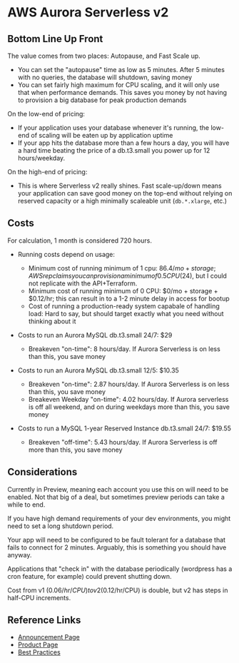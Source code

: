 # AWS Aurora Serverless v2

## Bottom Line Up Front

The value comes from two places:  Autopause, and Fast Scale up.
* You can set the "autopause" time as low as 5 minutes.  After 5 minutes with no queries, the database will shutdown, saving money
* You can set fairly high maximum for CPU scaling, and it will only use that when performance demands.  This saves you money by not having to provision a big database for peak production demands

On the low-end of pricing:
* If your application uses your database whenever it's running, the low-end of scaling will be eaten up by application uptime
* If your app hits the database more than a few hours a day, you will have a hard time beating the price of a db.t3.small you power up for 12 hours/weekday.

On the high-end of pricing:
* This is where Serverless v2 really shines.  Fast scale-up/down means your application can save good money on the top-end without relying on reserved capacity or a high minimally scaleable unit (`db.*.xlarge`, etc.)

## Costs

For calculation, 1 month is considered 720 hours.

* Running costs depend on usage:
  * Minimum cost of running minimum of 1 cpu: $86.4/mo +storage; AWS rep claims you can provision a minimum of 0.5 CPU ($24), but I could not replicate with the API+Terraform.
  * Minimum cost of running minimum of 0 CPU: $0/mo + storage + $0.12/hr; this can result in to a 1-2 minute delay in access for bootup
  * Cost of running a production-ready system capabale of handling load:  Hard to say, but should target exactly what you need without thinking about it

* Costs to run an Aurora MySQL db.t3.small 24/7: $29
  * Breakeven "on-time": 8 hours/day.  If Aurora Serverless is on less than this, you save money
* Costs to run an Aurora MySQL db.t3.small 12/5: $10.35
  * Breakeven "on-time": 2.87 hours/day.  If Aurora Serverless is on less than this, you save money
  * Breakeven Weekday "on-time": 4.02 hours/day.  If Aurora serverless is off all weekend, and on during weekdays more than this, you save money
* Costs to run a MySQL 1-year Reserved Instance db.t3.small 24/7: $19.55
  * Breakeven "off-time": 5.43 hours/day.  If Aurora Serverless is off more than this, you save money

## Considerations

Currently in Preview, meaning each account you use this on will need to be enabled.  Not that big of a deal, but sometimes preview periods can take a while to end.

If you have high demand requirements of your dev environments, you might need to set a long shutdown period.

Your app will need to be configured to be fault tolerant for a database that fails to connect for 2 minutes.  Arguably, this is something you should have anyway.

Applications that "check in" with the database periodically (wordpress has a cron feature, for example) could prevent shutting down.

Cost from v1 ($0.06/hr/CPU) to v2 ($0.12/hr/CPU) is double, but v2 has steps in half-CPU increments.

## Reference Links

* [Announcement Page]()
* [Product Page]()
* [Best Practices](https://aws.amazon.com/blogs/database/best-practices-for-working-with-amazon-aurora-serverless/)
